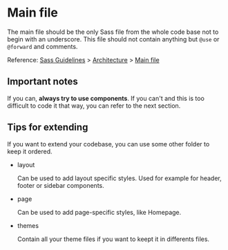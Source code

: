 # Main file

The main file should be the only Sass file from the whole code base not to begin with an underscore. This file should not contain anything but `@use` or `@forward` and comments.

Reference: [Sass Guidelines](http://sass-guidelin.es/) > [Architecture](http://sass-guidelin.es/#architecture) > [Main file](http://sass-guidelin.es/#main-file)

## Important notes

If you can, __always try to use components__. If you can't and this is too difficult to code it that way, you can refer to the next section.

## Tips for extending

If you want to extend your codebase, you can use some other folder to keep it ordered.

* layout

  Can be used to add layout specific styles. Used for example for header, footer or sidebar components.

* page

  Can be used to add page-specific styles, like Homepage.

* themes

  Contain all your theme files if you want to keept it in differents files.
